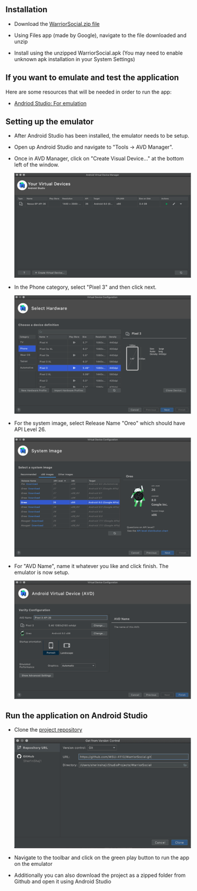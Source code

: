 ## Installation

- Download the [WarriorSocial.zip file](https://waynestateprod-my.sharepoint.com/:u:/g/personal/gw8607_wayne_edu/EVOepNl3jh9PkPeWjA-GEYIBgIbyrZ6nZEE8x7YWlopUYw?e=xO5vSH)

- Using Files app (made by Google), navigate to the file downloaded and unzip

- Install using the unzipped WarriorSocial.apk (You may need to enable unknown apk installation in your System Settings)

## If you want to emulate and test the application

Here are some resources that will be needed in order to run the app:

- [Andriod Studio: For emulation](https://developer.android.com/studio)

## Setting up the emulator

- After Android Studio has been installed, the emulator needs to be setup.

- Open up Android Studio and navigate to "Tools -> AVD Manager".

- Once in AVD Manager, click on "Create Visual Device..." at the bottom left of the window.

  ![Image](https://github.com/WSU-4110/WarriorSocial/blob/main/newfolder/1.png)

- In the Phone category, select "Pixel 3" and then click next.

  ![Image](https://github.com/WSU-4110/WarriorSocial/blob/main/newfolder/2.png)

- For the system image, select Release Name "Oreo" which should have API Level 26.

  ![Image](https://github.com/WSU-4110/WarriorSocial/blob/main/newfolder/3.png)

- For "AVD Name", name it whatever you like and click finish. The emulator is now setup.

  ![Image](https://github.com/WSU-4110/WarriorSocial/blob/main/newfolder/4.png)

## Run the application on Android Studio

- Clone the [project repository](https://github.com/WSU-4110/WarriorSocial.git)

  ![Image](https://github.com/WSU-4110/WarriorSocial/blob/main/newfolder/6.png)
  
- Navigate to the toolbar and click on the green play button to run the app on the emulator

- Additionally you can also download the project as a zipped folder from Github and open it using Android Studio 

